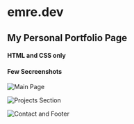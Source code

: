 # emre.dev

## My Personal Portfolio Page

#### HTML and CSS only

#### Few Secreenshots


![Main Page](https://user-images.githubusercontent.com/66169656/152639087-ee932096-80f4-410e-b642-9f796c8b99bd.png)

![Projects Section](https://user-images.githubusercontent.com/66169656/152639090-9bd326f8-3f75-4036-ab0c-ffd66c17b58d.png)

![Contact and Footer](https://user-images.githubusercontent.com/66169656/152639092-f5c91d59-b737-47cb-a14f-d335f05f5b26.png)
